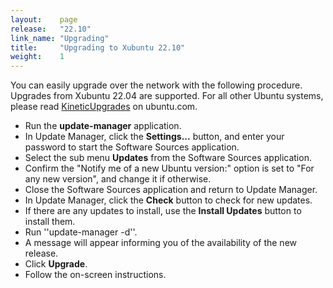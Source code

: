 ```yaml
---
layout:    page
release:   "22.10"
link_name: "Upgrading"
title:     "Upgrading to Xubuntu 22.10"
weight:    1
---
```


You can easily upgrade over the network with the following procedure. Upgrades from Xubuntu 22.04 are supported. For all other Ubuntu systems, please read [KineticUpgrades](https://help.ubuntu.com/community/KineticUpgrades) on ubuntu.com.

- Run the **update-manager** application.
- In Update Manager, click the **Settings...** button, and enter your password to start the Software Sources application.
- Select the sub menu **Updates** from the Software Sources application.
- Confirm the "Notify me of a new Ubuntu version:" option is set to "For any new version", and change it if otherwise.
- Close the Software Sources application and return to Update Manager.
- In Update Manager, click the **Check** button to check for new updates.
- If there are any updates to install, use the **Install Updates** button to install them.
- Run ''update-manager -d''.
- A message will appear informing you of the availability of the new release.
- Click **Upgrade**.
- Follow the on-screen instructions.

